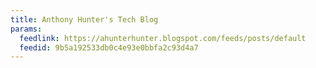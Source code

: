 ```yaml
---
title: Anthony Hunter's Tech Blog
params:
  feedlink: https://ahunterhunter.blogspot.com/feeds/posts/default
  feedid: 9b5a192533db0c4e93e0bbfa2c93d4a7
---
```

